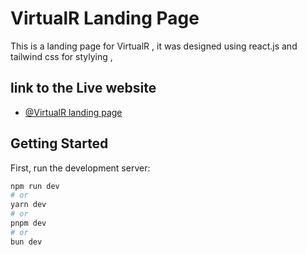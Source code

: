 # VirtualR Landing Page

This is a landing page for VirtualR , it was designed using react.js and tailwind css for stylying , 

## link to the Live website
- [@VirtualR landing page](https://virtual-r-landing-page-swart.vercel.app/)

## Getting Started

First, run the development server:

```bash
npm run dev
# or
yarn dev
# or
pnpm dev
# or
bun dev
```

